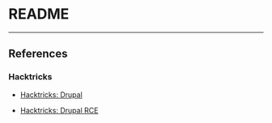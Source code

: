 # README

---
## References

### Hacktricks

- [Hacktricks: Drupal](https://book.hacktricks.wiki/en/network-services-pentesting/pentesting-web/drupal.html)

- [Hacktricks: Drupal RCE](https://book.hacktricks.wiki/en/network-services-pentesting/pentesting-web/drupal/drupal-rce.html)